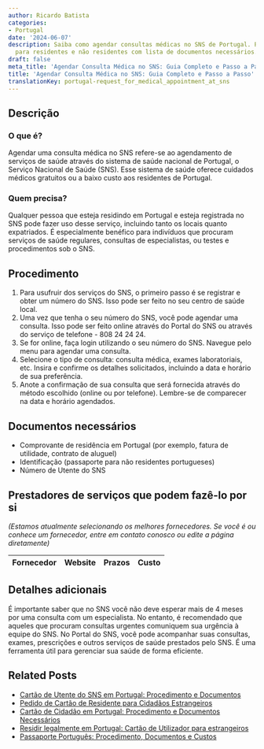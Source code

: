 ```yaml
---
author: Ricardo Batista
categories:
- Portugal
date: '2024-06-07'
description: Saiba como agendar consultas médicas no SNS de Portugal. Passo a passo
  para residentes e não residentes com lista de documentos necessários.
draft: false
meta_title: 'Agendar Consulta Médica no SNS: Guia Completo e Passo a Passo'
title: 'Agendar Consulta Médica no SNS: Guia Completo e Passo a Passo'
translationKey: portugal-request_for_medical_appointment_at_sns
---
```



## Descrição
### O que é?
Agendar uma consulta médica no SNS refere-se ao agendamento de serviços de saúde através do sistema de saúde nacional de Portugal, o Serviço Nacional de Saúde (SNS). Esse sistema de saúde oferece cuidados médicos gratuitos ou a baixo custo aos residentes de Portugal.

### Quem precisa?
Qualquer pessoa que esteja residindo em Portugal e esteja registrada no SNS pode fazer uso desse serviço, incluindo tanto os locais quanto expatriados. É especialmente benéfico para indivíduos que procuram serviços de saúde regulares, consultas de especialistas, ou testes e procedimentos sob o SNS.

## Procedimento
1. Para usufruir dos serviços do SNS, o primeiro passo é se registrar e obter um número do SNS. Isso pode ser feito no seu centro de saúde local.
2. Uma vez que tenha o seu número do SNS, você pode agendar uma consulta. Isso pode ser feito online através do Portal do SNS ou através do serviço de telefone - 808 24 24 24.
3. Se for online, faça login utilizando o seu número do SNS. Navegue pelo menu para agendar uma consulta.
4. Selecione o tipo de consulta: consulta médica, exames laboratoriais, etc. Insira e confirme os detalhes solicitados, incluindo a data e horário de sua preferência.
5. Anote a confirmação de sua consulta que será fornecida através do método escolhido (online ou por telefone). Lembre-se de comparecer na data e horário agendados.

## Documentos necessários
- Comprovante de residência em Portugal (por exemplo, fatura de utilidade, contrato de aluguel)
- Identificação (passaporte para não residentes portugueses)
- Número de Utente do SNS

## Prestadores de serviços que podem fazê-lo por si
_(Estamos atualmente selecionando os melhores fornecedores. Se você é ou conhece um fornecedor, entre em contato conosco ou edite a página diretamente)_

| Fornecedor      |     Website     |     Prazos       |       Custo      |
| :-------------: | :-------------: |  :-------------: | :-------------: |

## Detalhes adicionais
É importante saber que no SNS você não deve esperar mais de 4 meses por uma consulta com um especialista. No entanto, é recomendado que aqueles que procuram consultas urgentes comuniquem sua urgência à equipe do SNS. No Portal do SNS, você pode acompanhar suas consultas, exames, prescrições e outros serviços de saúde prestados pelo SNS. É uma ferramenta útil para gerenciar sua saúde de forma eficiente.
## Related Posts

- [Cartão de Utente do SNS em Portugal: Procedimento e Documentos](https://tramitit.com/pt/guides/portugal/pedido_de_cartao_de_utente_do_sns/)
- [Pedido de Cartão de Residente para Cidadãos Estrangeiros](https://tramitit.com/pt/guides/portugal/pedido_de_cartao_de_residente_para_cidadaos_estrangeiros/)
- [Cartão de Cidadão em Portugal: Procedimento e Documentos Necessários](https://tramitit.com/pt/guides/portugal/pedido_de_cartao_de_cidadao/)
- [Residir legalmente em Portugal: Cartão de Utilizador para estrangeiros](https://tramitit.com/pt/guides/portugal/pedido_de_cartao_de_utente_para_estrangeiros/)
- [Passaporte Português: Procedimento, Documentos e Custos](https://tramitit.com/pt/guides/portugal/pedido_de_passaporte_portugues/)